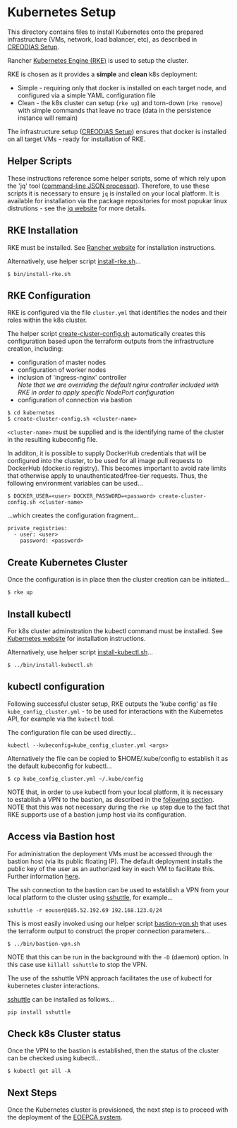 # Kubernetes Setup

This directory contains files to install Kubernetes onto the prepared infrastructure (VMs, network, load balancer, etc), as described in [CREODIAS Setup](../creodias/README.md).

Rancher [Kubernetes Engine (RKE)](https://rancher.com/products/rke/) is used to setup the cluster.

RKE is chosen as it provides a **simple** and **clean** k8s deployment:
* Simple - requiring only that docker is installed on each target node, and configured via a simple YAML configuration file
* Clean - the k8s cluster can setup (`rke up`) and torn-down (`rke remove`) with simple commands that leave no trace (data in the persistence instance will remain)

The infrastructure setup ([CREODIAS Setup](../creodias/README.md)) ensures that docker is installed on all target VMs - ready for installation of RKE.

## Helper Scripts

These instructions reference some helper scripts, some of which rely upon the 'jq' tool ([command-line JSON processor](https://stedolan.github.io/jq/)). Therefore, to use these scripts it is necessary to ensure `jq` is installed on your local platform. It is available for installation via the package repositories for most popukar linux distrutions - see the [jq website](https://stedolan.github.io/jq/) for more details.

## RKE Installation

RKE must be installed. See [Rancher website](https://rancher.com/products/rke/) for installation instructions.

Alternatively, use helper script [install-rke.sh](../bin/install-rke.sh)...
```
$ bin/install-rke.sh
```

## RKE Configuration

RKE is configured via the file `cluster.yml` that identifies the nodes and their roles within the k8s cluster.

The helper script [create-cluster-config.sh](create-cluster-config.sh) automatically creates this configuration based upon the terraform outputs from the infrastructure creation, including:
* configuration of master nodes
* configuration of worker nodes
* inclusion of 'ingress-nginx' controller<br>
  *Note that we are overriding the default nginx controller included with RKE in order to apply specific NodePort configuration*
* configuration of connection via bastion

```
$ cd kubernetes
$ create-cluster-config.sh <cluster-name>
```

`<cluster-name>` must be supplied and is the identifying name of the cluster in the resulting kubeconfig file.

In additon, it is possible to supply DockerHub credentials that will be configured into the cluster, to be used for all image pull requests to DockerHub (docker.io registry). This becomes important to avoid rate limits that otherwise apply to unauthenticated/free-tier requests. Thus, the following environment variables can be used...

```
$ DOCKER_USER=<user> DOCKER_PASSWORD=<password> create-cluster-config.sh <cluster-name>
```

...which creates the configuration fragment...

```
private_registries:
  - user: <user>
    password: <password>
```

## Create Kubernetes Cluster

Once the configuration is in place then the cluster creation can be initiated...

```
$ rke up
```

## Install kubectl

For k8s cluster adminstration the kubectl command must be installed. See [Kubernetes website](https://kubernetes.io/docs/tasks/tools/install-kubectl/) for installation instructions.

Alternatively, use helper script [install-kubectl.sh](../bin/install-kubectl.sh)...
```
$ ../bin/install-kubectl.sh
```

## kubectl configuration

Following successful cluster setup, RKE outputs the 'kube config' as file `kube_config_cluster.yml` - to be used for interactions with the Kubernetes API, for example via the `kubectl` tool.

The configuration file can be used directly...
```
kubectl --kubeconfig=kube_config_cluster.yml <args>
```

Alternatively the file can be copied to $HOME/.kube/config to establish it as the default kubeconfig for kubectl...
```
$ cp kube_config_cluster.yml ~/.kube/config
```

NOTE that, in order to use kubectl from your local platform, it is necessary to establish a VPN to the bastion, as described in the [following section](#access-via-bastion-host). NOTE that this was not necessary during the `rke up` step due to the fact that RKE supports use of a bastion jump host via its configuration.

## Access via Bastion host

For administration the deployment VMs must be accessed through the bastion host (via its public floating IP). The default deployment installs the public key of the user as an authorized key in each VM to facilitate this. Further information [here](../creodias/README.md#access-via-bastion-host).

The ssh connection to the bastion can be used to establish a VPN from your local platform to the cluster using [sshuttle](https://sshuttle.readthedocs.io/en/stable/), for example...
```
sshuttle -r eouser@185.52.192.69 192.168.123.0/24
```

This is most easily invoked using our helper script [bastion-vpn.sh](../bin/bastion-vpn.sh) that uses the terraform output to construct the proper connection parameters...
```
$ ../bin/bastion-vpn.sh
```
NOTE that this can be run in the background with the `-D` (daemon) option. In this case use `killall sshuttle` to stop the VPN.

The use of the sshuttle VPN approach facilitates the use of kubectl for kubernetes cluster interactions.

[sshuttle](https://sshuttle.readthedocs.io/en/stable/) can be installed as follows...
```
pip install sshuttle
```

## Check k8s Cluster status

Once the VPN to the bastion is established, then the status of the cluster can be checked using kubectl...

```
$ kubectl get all -A
```

## Next Steps

Once the Kubernetes cluster is provisioned, the next step is to proceed with the deployment of the [EOEPCA system](../terraform/test/README.md).
